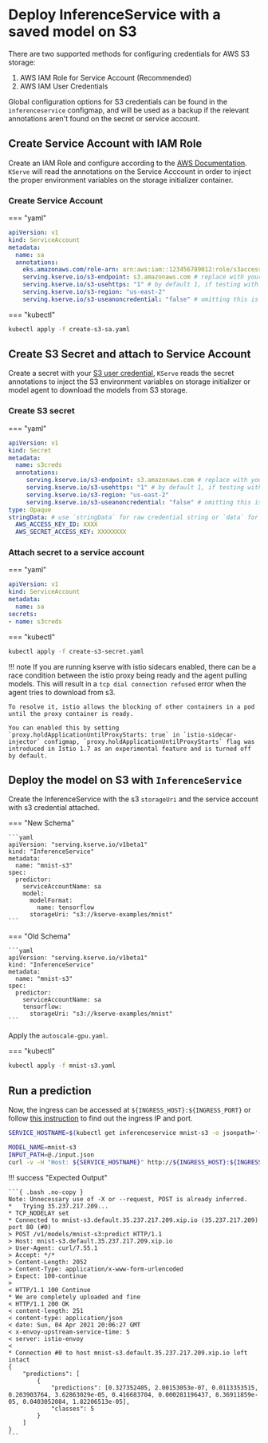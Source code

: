 # Deploy InferenceService with a saved model on S3

There are two supported methods for configuring credentials for AWS S3 storage:

1. AWS IAM Role for Service Account (Recommended)
1. AWS IAM User Credentials

Global configuration options for S3 credentials can be found in the `inferenceservice` configmap, and will be used as a backup if the relevant annotations aren't found on the secret or service account.

## Create Service Account with IAM Role

Create an IAM Role and configure according to the [AWS Documentation](https://docs.aws.amazon.com/eks/latest/userguide/iam-roles-for-service-accounts.html). `KServe` will read the annotations on the Service Acccount in order to inject the proper environment variables on the storage initializer container.

### Create Service Account

=== "yaml"
```yaml
apiVersion: v1
kind: ServiceAccount
metadata:
  name: sa
  annotations:
    eks.amazonaws.com/role-arn: arn:aws:iam::123456789012:role/s3access # replace with your IAM role ARN
    serving.kserve.io/s3-endpoint: s3.amazonaws.com # replace with your s3 endpoint e.g minio-service.kubeflow:9000
    serving.kserve.io/s3-usehttps: "1" # by default 1, if testing with minio you can set to 0
    serving.kserve.io/s3-region: "us-east-2"
    serving.kserve.io/s3-useanoncredential: "false" # omitting this is the same as false, if true will ignore provided credential and use anonymous credentials
```

=== "kubectl"
```bash
kubectl apply -f create-s3-sa.yaml
```

## Create S3 Secret and attach to Service Account

Create a secret with your [S3 user credential](https://console.aws.amazon.com/iam/home#/users), `KServe` reads the secret annotations to inject the S3 environment variables on storage initializer or model agent to download the models from S3 storage.

### Create S3 secret

=== "yaml"
```yaml
apiVersion: v1
kind: Secret
metadata:
  name: s3creds
  annotations:
     serving.kserve.io/s3-endpoint: s3.amazonaws.com # replace with your s3 endpoint e.g minio-service.kubeflow:9000
     serving.kserve.io/s3-usehttps: "1" # by default 1, if testing with minio you can set to 0
     serving.kserve.io/s3-region: "us-east-2"
     serving.kserve.io/s3-useanoncredential: "false" # omitting this is the same as false, if true will ignore provided credential and use anonymous credentials
type: Opaque
stringData: # use `stringData` for raw credential string or `data` for base64 encoded string
  AWS_ACCESS_KEY_ID: XXXX
  AWS_SECRET_ACCESS_KEY: XXXXXXXX
```

### Attach secret to a service account

=== "yaml"
```yaml
apiVersion: v1
kind: ServiceAccount
metadata:
  name: sa
secrets:
- name: s3creds
```

=== "kubectl"
```bash
kubectl apply -f create-s3-secret.yaml
```

!!! note
    If you are running kserve with istio sidecars enabled, there can be a race condition between the istio proxy being ready and the agent pulling models. This will result in a `tcp dial connection refused` error when the agent tries to download from s3.

    To resolve it, istio allows the blocking of other containers in a pod until the proxy container is ready.

    You can enabled this by setting `proxy.holdApplicationUntilProxyStarts: true` in `istio-sidecar-injector` configmap, `proxy.holdApplicationUntilProxyStarts` flag was introduced in Istio 1.7 as an experimental feature and is turned off by default.


## Deploy the model on S3 with `InferenceService`

Create the InferenceService with the s3 `storageUri` and the service account with s3 credential attached.

=== "New Schema"

    ```yaml
    apiVersion: "serving.kserve.io/v1beta1"
    kind: "InferenceService"
    metadata:
      name: "mnist-s3"
    spec:
      predictor:
        serviceAccountName: sa
        model:
          modelFormat:
            name: tensorflow
          storageUri: "s3://kserve-examples/mnist"
    ```

=== "Old Schema"

    ```yaml
    apiVersion: "serving.kserve.io/v1beta1"
    kind: "InferenceService"
    metadata:
      name: "mnist-s3"
    spec:
      predictor:
        serviceAccountName: sa
        tensorflow:
          storageUri: "s3://kserve-examples/mnist"
    ```

Apply the `autoscale-gpu.yaml`.

=== "kubectl"
```bash
kubectl apply -f mnist-s3.yaml
```

## Run a prediction

Now, the ingress can be accessed at `${INGRESS_HOST}:${INGRESS_PORT}` or follow [this instruction](../../../get_started/first_isvc.md#4-determine-the-ingress-ip-and-ports)
to find out the ingress IP and port.

```bash
SERVICE_HOSTNAME=$(kubectl get inferenceservice mnist-s3 -o jsonpath='{.status.url}' | cut -d "/" -f 3)

MODEL_NAME=mnist-s3
INPUT_PATH=@./input.json
curl -v -H "Host: ${SERVICE_HOSTNAME}" http://${INGRESS_HOST}:${INGRESS_PORT}/v1/models/$MODEL_NAME:predict -d $INPUT_PATH
```

!!! success "Expected Output"

    ```{ .bash .no-copy }
    Note: Unnecessary use of -X or --request, POST is already inferred.
    *   Trying 35.237.217.209...
    * TCP_NODELAY set
    * Connected to mnist-s3.default.35.237.217.209.xip.io (35.237.217.209) port 80 (#0)
    > POST /v1/models/mnist-s3:predict HTTP/1.1
    > Host: mnist-s3.default.35.237.217.209.xip.io
    > User-Agent: curl/7.55.1
    > Accept: */*
    > Content-Length: 2052
    > Content-Type: application/x-www-form-urlencoded
    > Expect: 100-continue
    >
    < HTTP/1.1 100 Continue
    * We are completely uploaded and fine
    < HTTP/1.1 200 OK
    < content-length: 251
    < content-type: application/json
    < date: Sun, 04 Apr 2021 20:06:27 GMT
    < x-envoy-upstream-service-time: 5
    < server: istio-envoy
    <
    * Connection #0 to host mnist-s3.default.35.237.217.209.xip.io left intact
    {
        "predictions": [
            {
                "predictions": [0.327352405, 2.00153053e-07, 0.0113353515, 0.203903764, 3.62863029e-05, 0.416683704, 0.000281196437, 8.36911859e-05, 0.0403052084, 1.82206513e-05],
                "classes": 5
            }
        ]
    }
    ```
